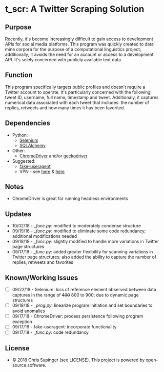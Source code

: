 # t_scr: A Twitter Scraping Solution

## Purpose
Recently, it's become increasingly difficult to gain access to development APIs for social media platforms.  This program was quickly created to data mine corpora for the purpose of a computational linguistics project; additionally, it avoids the need for an account or access to a development API.  It's solely concerned with publicly available text data.

## Function
This program specifically targets public profiles and doesn't require a Twitter account to operate.  It's particularly concerned with the following: tweet ID, username, full name, timestamp and tweet.  Additionaly, it captures numerical data associated with each tweet that includes: the number of replies, retweets and how many times it has been favorited.

## Dependencies
* Python:
  * [Selenium](https://selenium-python.readthedocs.io)
  * [SQLAlchemy](http://www.sqlalchemy.org)
* Other:
  * [ChromeDriver](https://sites.google.com/a/chromium.org/chromedriver/) and/or [geckodriver](https://github.com/mozilla/geckodriver/releases)
* Suggested:
  * [fake-useragent](https://github.com/hellysmile/fake-useragent)
  * VPN - see [here](https://www.cnet.com/best-vpn-services-directory/) & [here](https://www.pcmag.com/article2/0,2817,2403388,00.asp)

## Notes
* ChromeDriver is great for running headless environments

## Updates
* 10/02/18 - *\_func.py*: modified to moderately condense structure
* 09/19/18 - *\_func.py*: modified to eliminate some code redundancy; additional modifications needed
* 09/18/18 - *\_func.py*: slightly modified to handle more variations in Twitter page structures
* 09/17/18 - *\_func.py*: added greater flexibility for scanning variations in Twitter page structures; also added the ability to capture the number of replies, retweets and favorites

## Known/Working Issues
* [ ] 09/22/18 - Selenium: loss of reference element observed between data captures in the range of ~~400~~ 800 to 900; due to dynamic page structures
* [ ] 09/18/18 - *\_prog.py*: linearize program initiation and set boundaries to avoid anomalies
* [ ] 09/17/18 - ChromeDriver: process persistence following program exception
* [ ] 09/17/18 - fake-useragent: incorporate functionality
* [ ] 09/17/18 - *\_func.py*: code redundancy

## License
* © 2018 Chris Supinger (see LICENSE).  This project is powered by open-source software.
